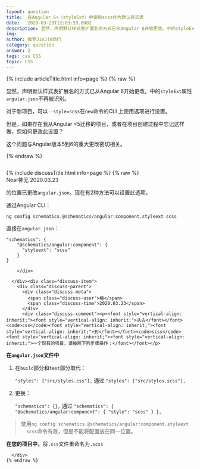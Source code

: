 ```yaml
---
layout: question
title:  在Angular 6+（styleExt）中使用scss作为默认样式表
date:   2020-03-23T12:03:59.000Z
description: 显然，声明默认样式表扩展名的方式已从Angular 6开始更改。中的styleExt属性angular.json不再被识别。对于新项目，可以--sty...
img: 
author: 伽罗JinJin西门
category: question
answer: 2
tags: css CSS
topic: CSS
---
```

<div class="article-root">
  <div class="article">
    {% include articleTitle.html info=page %}
    {% raw %}
    <div class="article-content"><p><font style="vertical-align: inherit;"><font style="vertical-align: inherit;">显然，声明默认样式表扩展名的方式已从Angular 6开始更改。</font><font style="vertical-align: inherit;">中的</font></font><code>styleExt</code><font style="vertical-align: inherit;"><font style="vertical-align: inherit;">属性</font></font><code>angular.json</code><font style="vertical-align: inherit;"><font style="vertical-align: inherit;">不再被识别。</font></font></p>

<p><font style="vertical-align: inherit;"><font style="vertical-align: inherit;">对于新项目，可以</font></font><code>--style=scss</code><font style="vertical-align: inherit;"><font style="vertical-align: inherit;">在</font></font><code>new</code><font style="vertical-align: inherit;"><font style="vertical-align: inherit;">命令</font><font style="vertical-align: inherit;">的CLI </font><font style="vertical-align: inherit;">上</font><font style="vertical-align: inherit;">使用选项进行设置</font><font style="vertical-align: inherit;">。</font></font></p>

<p><font style="vertical-align: inherit;"><font style="vertical-align: inherit;">但是，如果存在我从Angular &lt;5迁移的项目，或者在项目创建过程中忘记这样做，您如何更改此设置？</font></font></p>

<p><font style="vertical-align: inherit;"><font style="vertical-align: inherit;">这个问题与Angular版本5到6的重大更改密切相关。</font></font></p></div>
    {% endraw %}
  </div>
  <p style="height: 0;width:0;overflow: hidden;"> 第3013篇《在Angular 6+（styleExt）中使用scss作为默认样式表》来自Winter(https://github.com/aiyld/aiyld.github.io)的站点</p>
  <div class="discuss-wrapper">
    {% include discussTitle.html info=page %}
    {% raw %}
    <div class="discuss-item">
        <div class="discuss-parent">
          <div class="discuss-meta">
            <span class="discuss-user">Near神无</span>
            <span class="discuss-time">2020.03.23</span>
          </div>
          <div class="discuss-comment"><p><font style="vertical-align: inherit;"><font style="vertical-align: inherit;">的位置已更改</font></font><code>angular.json</code><font style="vertical-align: inherit;"><font style="vertical-align: inherit;">。</font><font style="vertical-align: inherit;">现在有2种方法可以设置此选项。</font></font></p>

<p><font style="vertical-align: inherit;"><font style="vertical-align: inherit;">通过Angular CLI：</font></font></p>

<pre><code>ng config schematics.@schematics/angular:component.styleext scss
</code></pre>

<p><font style="vertical-align: inherit;"><font style="vertical-align: inherit;">直接在</font></font><code>angular.json</code><font style="vertical-align: inherit;"><font style="vertical-align: inherit;">：</font></font></p>

<pre><code>"schematics": {<font></font>
    "@schematics/angular:component": {<font></font>
      "styleext": "scss"<font></font>
    }<font></font>
}<font></font>
</code></pre></div>
        </div>
        
      </div><div class="discuss-item">
        <div class="discuss-parent">
          <div class="discuss-meta">
            <span class="discuss-user">梅</span>
            <span class="discuss-time">2020.03.23</span>
          </div>
          <div class="discuss-comment"><p><font style="vertical-align: inherit;"><font style="vertical-align: inherit;">从去</font></font><code>css</code><font style="vertical-align: inherit;"><font style="vertical-align: inherit;">到</font></font><code>scss</code><font style="vertical-align: inherit;"><font style="vertical-align: inherit;">一个现有的项目，请按照下列步骤操作：</font></font></p>

<p><strong><font style="vertical-align: inherit;"><font style="vertical-align: inherit;">在</font></font><code>angular.json</code><font style="vertical-align: inherit;"><font style="vertical-align: inherit;">文件中</font></font></strong></p>

<ol>
<li><p><font style="vertical-align: inherit;"><font style="vertical-align: inherit;">在</font></font><code>build</code><font style="vertical-align: inherit;"><font style="vertical-align: inherit;">部分和</font></font><code>test</code><font style="vertical-align: inherit;"><font style="vertical-align: inherit;">部分取代：</font></font></p>

<p><code>"styles": ["src/styles.css"],</code><font style="vertical-align: inherit;"><font style="vertical-align: inherit;"> 通过 </font></font><code>"styles": ["src/styles.scss"],</code></p></li>
<li><p><font style="vertical-align: inherit;"><font style="vertical-align: inherit;">更换：</font></font></p>

<p><code>"schematics": {},</code><font style="vertical-align: inherit;"><font style="vertical-align: inherit;"> 通过 </font></font><code>"schematics": { "@schematics/angular:component": { "style": "scss" } },</code></p></li>
</ol>

<blockquote>
  <p><font style="vertical-align: inherit;"><font style="vertical-align: inherit;">使用</font></font><code>ng config schematics.@schematics/angular:component.styleext
  scss</code><font style="vertical-align: inherit;"><font style="vertical-align: inherit;">命令有效，但是不能将配置放在同一位置。</font></font></p>
</blockquote>

<p><strong><font style="vertical-align: inherit;"><font style="vertical-align: inherit;">在您的项目中，</font></font></strong><font style="vertical-align: inherit;"><font style="vertical-align: inherit;">将</font></font><code>.css</code><font style="vertical-align: inherit;"><font style="vertical-align: inherit;">文件</font><font style="vertical-align: inherit;">重命名</font><font style="vertical-align: inherit;">为</font></font><code>.scss</code> </p></div>
        </div>
        
      </div>
    {% endraw %}
  </div>
<div>
